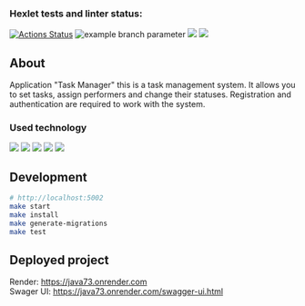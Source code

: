 ### Hexlet tests and linter status:
[![Actions Status](https://github.com/Shaiko-Vitaliy/java-project-73/workflows/hexlet-check/badge.svg)](https://github.com/Shaiko-Vitaliy/java-project-73/actions)
![example branch parameter](https://github.com/Shaiko-Vitaliy/java-project-73/actions/workflows/build.yml/badge.svg?event=push)
<a href="https://codeclimate.com/github/Shaiko-Vitaliy/java-project-73/maintainability"><img src="https://api.codeclimate.com/v1/badges/bc76692c3433e2e06145/maintainability" /></a>
<a href="https://codeclimate.com/github/Shaiko-Vitaliy/java-project-73/test_coverage"><img src="https://api.codeclimate.com/v1/badges/bc76692c3433e2e06145/test_coverage" /></a>

## About
Application "Task Manager" this is a task management system. It allows you to set tasks, assign performers and change their statuses. Registration and authentication are required to work with the system.

### Used technology
<img src="https://img.shields.io/badge/Java-ED8?style=for-the-badge&logo=openjdk&logoColor=black"/> <img src="https://img.shields.io/badge/Spring-6DB33F?style=for-the-badge&logo=spring&logoColor=white"/>
<img src="https://img.shields.io/badge/PostgreSQL-316192?style=for-the-badge&logo=postgresql&logoColor=white"/>
<img src="https://img.shields.io/badge/Hibernate-59666C?style=for-the-badge&logo=Hibernate&logoColor=white"/>
<img src="https://img.shields.io/badge/GIT-E44C30?style=for-the-badge&logo=git&logoColor=white"/>

## Development
```bash
# http://localhost:5002
make start
make install
make generate-migrations
make test
```

## Deployed project<br>
Render: https://java73.onrender.com<br>
Swager UI: https://java73.onrender.com/swagger-ui.html<br>

